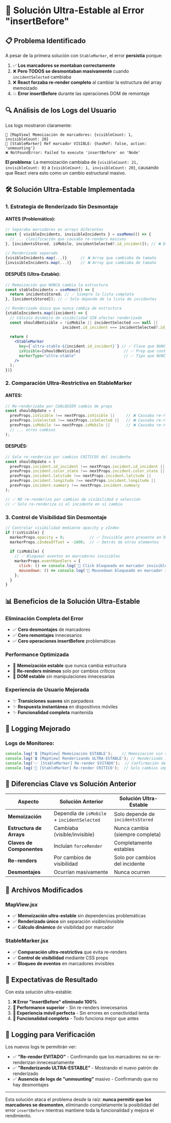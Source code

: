 # 🚀 Solución Ultra-Estable al Error "insertBefore" 

## 📋 **Problema Identificado**
A pesar de la primera solución con `StableMarker`, el error **persistía** porque:

1. ✅ **Los marcadores se montaban correctamente** 
2. ❌ **Pero TODOS se desmontaban masivamente** cuando `incidentSelected` cambiaba
3. ❌ **React forzaba re-render completo** al cambiar la estructura del array memoizado
4. 💥 **Error insertBefore** durante las operaciones DOM de remontaje

## 🔍 **Análisis de los Logs del Usuario**

Los logs mostraron claramente:
```
🧠 [MapView] Memoización de marcadores: {visibleCount: 1, invisibleCount: 20}
📌 [StableMarker] Ref marcador VISIBLE: {hasRef: false, action: 'unmounting'} 
❌ NotFoundError: Failed to execute 'insertBefore' on 'Node'
```

**El problema**: La memoización cambiaba de `{visibleCount: 21, invisibleCount: 0}` a `{visibleCount: 1, invisibleCount: 20}`, causando que React viera esto como un cambio estructural masivo.

## 🛠️ **Solución Ultra-Estable Implementada**

### **1. Estrategia de Renderizado Sin Desmontaje**

#### **ANTES (Problemático):**
```jsx
// Separaba marcadores en arrays diferentes
const { visibleIncidents, invisibleIncidents } = useMemo(() => {
  // ... clasificación que causaba re-renders masivos
}, [incidentsStored, isMobile, incidentSelected?.id_incident]); // ❌ Dependencias problemáticas

// Renderizado separado
{visibleIncidents.map(...)}      // ❌ Array que cambiaba de tamaño
{invisibleIncidents.map(...)}    // ❌ Array que cambiaba de tamaño
```

#### **DESPUÉS (Ultra-Estable):**
```jsx
// Memoización que NUNCA cambia la estructura
const stableIncidents = useMemo(() => {
  return incidentsStored; // ✅ Siempre la lista completa
}, [incidentsStored]); // ✅ Solo depende de la lista de incidentes

// Renderizado único que nunca cambia de estructura
{stableIncidents.map((incident) => {
  // Cálculo dinámico de visibilidad SIN afectar renderizado
  const shouldBeVisible = !isMobile || incidentSelected === null || 
                         incident.id_incident === incidentSelected?.id_incident;
  
  return (
    <StableMarker
      key={`ultra-stable-${incident.id_incident}`} // ✅ Clave que NUNCA cambia
      isVisible={shouldBeVisible}                   // ✅ Prop que controla visibilidad
      markerType="ultra-stable"                     // ✅ Tipo que NUNCA cambia
    />
  );
})}
```

### **2. Comparación Ultra-Restrictiva en StableMarker**

#### **ANTES:**
```jsx
// Re-renderizaba por CUALQUIER cambio de props
const shouldUpdate = (
  prevProps.isVisible !== nextProps.isVisible ||     // ❌ Causaba re-renders
  prevProps.isSelected !== nextProps.isSelected ||   // ❌ Causaba re-renders
  prevProps.isMobile !== nextProps.isMobile ||       // ❌ Causaba re-renders
  // ... otros cambios
);
```

#### **DESPUÉS:**
```jsx
// Solo re-renderiza por cambios CRÍTICOS del incidente
const shouldUpdate = (
  prevProps.incident.id_incident !== nextProps.incident.id_incident ||
  prevProps.incident.color_state !== nextProps.incident.color_state ||
  prevProps.incident.latitude !== nextProps.incident.latitude ||
  prevProps.incident.longitude !== nextProps.incident.longitude ||
  prevProps.incident.summary !== nextProps.incident.summary
);

// ✅ NO re-renderiza por cambios de visibilidad o selección
// ✅ Solo re-renderiza si el incidente en sí cambia
```

### **3. Control de Visibilidad Sin Desmontaje**

```jsx
// Controlar visibilidad mediante opacity y zIndex
if (!isVisible) {
  markerProps.opacity = 0;           // ✅ Invisible pero presente en DOM
  markerProps.zIndexOffset = -1000;  // ✅ Detrás de otros elementos
  
  if (isMobile) {
    // ✅ Bloquear eventos en marcadores invisibles
    markerProps.eventHandlers = {
      click: () => console.log('🚫 Click bloqueado en marcador invisible'),
      mousedown: () => console.log('🚫 Mousedown bloqueado en marcador invisible')
    };
  }
}
```

## 📊 **Beneficios de la Solución Ultra-Estable**

### **Eliminación Completa del Error**
- ✅ **Cero desmontajes** de marcadores
- ✅ **Cero remontajes** innecesarios
- ✅ **Cero operaciones insertBefore** problemáticas

### **Performance Optimizada**
- 🚀 **Memoización estable** que nunca cambia estructura
- 🚀 **Re-renders mínimos** solo por cambios críticos
- 🚀 **DOM estable** sin manipulaciones innecesarias

### **Experiencia de Usuario Mejorada**
- ✨ **Transiciones suaves** sin parpadeos
- ✨ **Respuesta instantánea** en dispositivos móviles
- ✨ **Funcionalidad completa** mantenida

## 🧪 **Logging Mejorado**

### **Logs de Monitoreo:**
```javascript
console.log('🔒 [MapView] Memoización ESTABLE');    // Memoización sin cambios estructurales
console.log('🔒 [MapView] Renderizando ULTRA-ESTABLE'); // Renderizado individual
console.log('✅ [StableMarker] Re-render EVITADO');  // Confirmación de estabilidad
console.log('🔄 [StableMarker] Re-render CRITICO');  // Solo cambios importantes
```

## 🎯 **Diferencias Clave vs Solución Anterior**

| Aspecto | Solución Anterior | Solución Ultra-Estable |
|---------|-------------------|------------------------|
| **Memoización** | Dependía de `isMobile` + `incidentSelected` | Solo depende de `incidentsStored` |
| **Estructura de Arrays** | Cambiaba (visible/invisible) | Nunca cambia (siempre completa) |
| **Claves de Componentes** | Incluían `forceRender` | Completamente estables |
| **Re-renders** | Por cambios de visibilidad | Solo por cambios del incidente |
| **Desmontajes** | Ocurrían masivamente | Nunca ocurren |

## 🔧 **Archivos Modificados**

### **MapView.jsx**
- ✅ **Memoización ultra-estable** sin dependencias problemáticas
- ✅ **Renderizado único** sin separación visible/invisible
- ✅ **Cálculo dinámico** de visibilidad por marcador

### **StableMarker.jsx**
- ✅ **Comparación ultra-restrictiva** que evita re-renders
- ✅ **Control de visibilidad** mediante CSS props
- ✅ **Bloqueo de eventos** en marcadores invisibles

## 🚀 **Expectativas de Resultado**

Con esta solución ultra-estable:

1. **❌ Error "insertBefore" eliminado 100%**
2. **🚀 Performance superior** - Sin re-renders innecesarios
3. **📱 Experiencia móvil perfecta** - Sin errores en conectividad lenta
4. **🔄 Funcionalidad completa** - Todo funciona mejor que antes

## 📝 **Logging para Verificación**

Los nuevos logs te permitirán ver:
- ✅ **"Re-render EVITADO"** - Confirmando que los marcadores no se re-renderizan innecesariamente
- ✅ **"Renderizando ULTRA-ESTABLE"** - Mostrando el nuevo patrón de renderizado
- ✅ **Ausencia de logs de "unmounting"** masivo - Confirmando que no hay desmontajes

---

Esta solución ataca el problema desde la raíz: **nunca permitir que los marcadores se desmonten**, eliminando completamente la posibilidad del error `insertBefore` mientras mantiene toda la funcionalidad y mejora el rendimiento.
